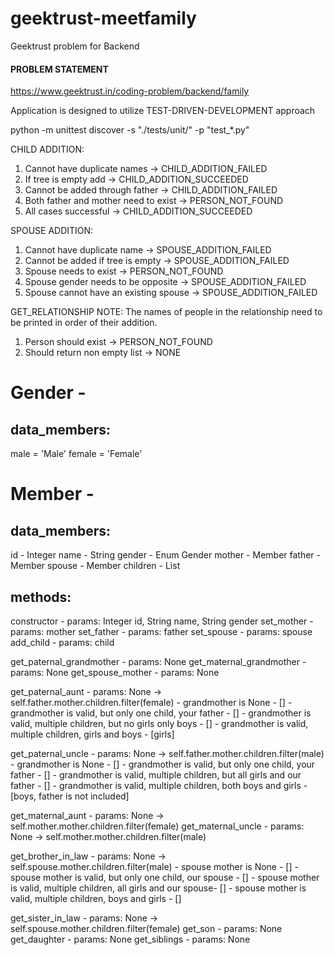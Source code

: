 # geektrust-meetfamily
Geektrust problem for Backend 

#### PROBLEM STATEMENT #####

https://www.geektrust.in/coding-problem/backend/family

Application is designed to utilize TEST-DRIVEN-DEVELOPMENT approach

python -m unittest discover -s "./tests/unit/" -p "test_*.py"

CHILD ADDITION:
1. Cannot have duplicate names -> CHILD_ADDITION_FAILED
2. If tree is empty add -> CHILD_ADDITION_SUCCEEDED
3. Cannot be added through father -> CHILD_ADDITION_FAILED
4. Both father and mother need to exist -> PERSON_NOT_FOUND
5. All cases successful -> CHILD_ADDITION_SUCCEEDED

SPOUSE ADDITION:
1. Cannot have duplicate name -> SPOUSE_ADDITION_FAILED
2. Cannot be added if tree is empty -> SPOUSE_ADDITION_FAILED
3. Spouse needs to exist -> PERSON_NOT_FOUND
4. Spouse gender needs to be opposite -> SPOUSE_ADDITION_FAILED
5. Spouse cannot have an existing spouse -> SPOUSE_ADDITION_FAILED

GET_RELATIONSHIP NOTE:
The names of people in the relationship need to be printed in order of their addition.
1. Person should exist -> PERSON_NOT_FOUND
2. Should return non empty list -> NONE


Gender - 
===============

data_members:
-------------
male = 'Male'
female = 'Female'


Member -
================

data_members:
--------------
id - Integer
name - String
gender - Enum Gender
mother - Member
father - Member
spouse - Member
children - List <Member>

methods:
-----------------
constructor - params: Integer id, String name, String gender
set_mother - params: <Member> mother
set_father - params: <Member> father
set_spouse - params: <Member> spouse
add_child - params: <Member> child

get_paternal_grandmother - params: None
get_maternal_grandmother - params: None
get_spouse_mother - params: None

get_paternal_aunt - params: None -> self.father.mother.children.filter(female)
    - grandmother is None - []
    - grandmother is valid, but only one child, your father - []
    - grandmother is valid, multiple children, but no girls only boys - []
    - grandmother is valid, multiple children, girls and boys - [girls]

get_paternal_uncle - params: None -> self.father.mother.children.filter(male)
    - grandmother is None - []
    - grandmother is valid, but only one child, your father - []
    - grandmother is valid, multiple children, but all girls and our father - []
    - grandmother is valid, multiple children, both boys and girls - [boys, father is not included]

get_maternal_aunt - params: None -> self.mother.mother.children.filter(female)
get_maternal_uncle - params: None -> self.mother.mother.children.filter(male)

get_brother_in_law - params: None -> self.spouse.mother.children.filter(male)
    - spouse mother is None - []
    - spouse mother is valid, but only one child, our spouse - []
    - spouse mother is valid, multiple children, all girls and our spouse- []
    - spouse mother is valid, multiple children, boys and girls - []

get_sister_in_law - params: None -> self.spouse.mother.children.filter(female)
get_son - params: None
get_daughter - params: None
get_siblings - params: None



